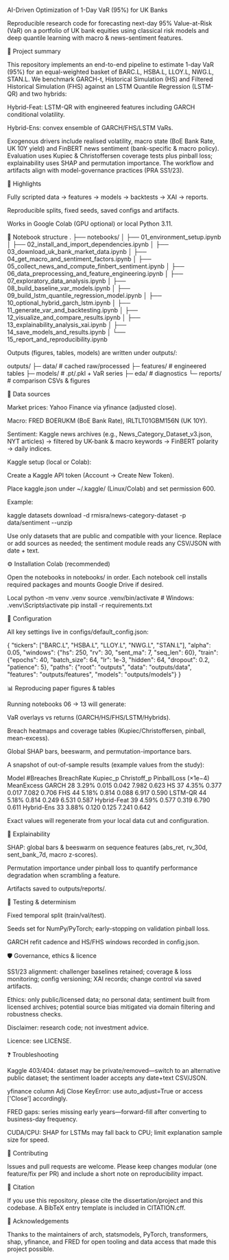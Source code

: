 AI-Driven Optimization of 1-Day VaR (95%) for UK Banks

Reproducible research code for forecasting next-day 95% Value-at-Risk (VaR) on a portfolio of UK bank equities using classical risk models and deep quantile learning with macro & news-sentiment features.

🔎 Project summary

This repository implements an end-to-end pipeline to estimate 1-day VaR (95%) for an equal-weighted basket of BARC.L, HSBA.L, LLOY.L, NWG.L, STAN.L. We benchmark GARCH-t, Historical Simulation (HS) and Filtered Historical Simulation (FHS) against an LSTM Quantile Regression (LSTM-QR) and two hybrids:

Hybrid-Feat: LSTM-QR with engineered features including GARCH conditional volatility.

Hybrid-Ens: convex ensemble of GARCH/FHS/LSTM VaRs.

Exogenous drivers include realised volatility, macro state (BoE Bank Rate, UK 10Y yield) and FinBERT news sentiment (bank-specific & macro policy). Evaluation uses Kupiec & Christoffersen coverage tests plus pinball loss; explainability uses SHAP and permutation importance. The workflow and artifacts align with model-governance practices (PRA SS1/23).

🚀 Highlights

Fully scripted data → features → models → backtests → XAI → reports.

Reproducible splits, fixed seeds, saved configs and artifacts.

Works in Google Colab (GPU optional) or local Python 3.11.

📁 Notebook structure
.
├── notebooks/
│   ├── 01_environment_setup.ipynb
│   ├── 02_install_and_import_dependencies.ipynb
│   ├── 03_download_uk_bank_market_data.ipynb
│   ├── 04_get_macro_and_sentiment_factors.ipynb
│   ├── 05_collect_news_and_compute_finbert_sentiment.ipynb
│   ├── 06_data_preprocessing_and_feature_engineering.ipynb
│   ├── 07_exploratory_data_analysis.ipynb
│   ├── 08_build_baseline_var_models.ipynb
│   ├── 09_build_lstm_quantile_regression_model.ipynb
│   ├── 10_optional_hybrid_garch_lstm.ipynb
│   ├── 11_generate_var_and_backtesting.ipynb
│   ├── 12_visualize_and_compare_results.ipynb
│   ├── 13_explainability_analysis_xai.ipynb
│   ├── 14_save_models_and_results.ipynb
│   └── 15_report_and_reproducibility.ipynb


Outputs (figures, tables, models) are written under outputs/:

outputs/
  ├─ data/       # cached raw/processed
  ├─ features/   # engineered tables
  ├─ models/     # .pt/.pkl + VaR series
  ├─ eda/        # diagnostics
  └─ reports/    # comparison CSVs & figures

🧩 Data sources

Market prices: Yahoo Finance via yfinance (adjusted close).

Macro: FRED BOERUKM (BoE Bank Rate), IRLTLT01GBM156N (UK 10Y).

Sentiment: Kaggle news archives (e.g., News_Category_Dataset_v3.json, NYT articles) → filtered by UK-bank & macro keywords → FinBERT polarity → daily indices.

Kaggle setup (local or Colab):

Create a Kaggle API token (Account → Create New Token).

Place kaggle.json under ~/.kaggle/ (Linux/Colab) and set permission 600.

Example:

kaggle datasets download -d rmisra/news-category-dataset -p data/sentiment --unzip


Use only datasets that are public and compatible with your licence. Replace or add sources as needed; the sentiment module reads any CSV/JSON with date + text.

⚙️ Installation
Colab (recommended)

Open the notebooks in notebooks/ in order. Each notebook cell installs required packages and mounts Google Drive if desired.

Local
python -m venv .venv
source .venv/bin/activate      # Windows: .venv\Scripts\activate
pip install -r requirements.txt

🔧 Configuration

All key settings live in configs/default_config.json:

{
  "tickers": ["BARC.L", "HSBA.L", "LLOY.L", "NWG.L", "STAN.L"],
  "alpha": 0.05,
  "windows": {"hs": 250, "rv": 30, "sent_ma": 7, "seq_len": 60},
  "train": {"epochs": 40, "batch_size": 64, "lr": 1e-3, "hidden": 64, "dropout": 0.2, "patience": 5},
  "paths": {"root": "outputs", "data": "outputs/data", "features": "outputs/features", "models": "outputs/models"}
}

📊 Reproducing paper figures & tables

Running notebooks 06 → 13 will generate:

VaR overlays vs returns (GARCH/HS/FHS/LSTM/Hybrids).

Breach heatmaps and coverage tables (Kupiec/Christoffersen, pinball, mean-excess).

Global SHAP bars, beeswarm, and permutation-importance bars.

A snapshot of out-of-sample results (example values from the study):

Model	#Breaches	BreachRate	Kupiec_p	Christoff_p	PinballLoss (×1e−4)	MeanExcess
GARCH	28	3.29%	0.015	0.042	7.982	0.623
HS	37	4.35%	0.377	0.017	7.082	0.706
FHS	44	5.18%	0.814	0.088	6.917	0.590
LSTM-QR	44	5.18%	0.814	0.249	6.531	0.587
Hybrid-Feat	39	4.59%	0.577	0.319	6.790	0.611
Hybrid-Ens	33	3.88%	0.120	0.125	7.241	0.642

Exact values will regenerate from your local data cut and configuration.

🧠 Explainability

SHAP: global bars & beeswarm on sequence features (abs_ret, rv_30d, sent_bank_7d, macro z-scores).

Permutation importance under pinball loss to quantify performance degradation when scrambling a feature.

Artifacts saved to outputs/reports/.

🧪 Testing & determinism

Fixed temporal split (train/val/test).

Seeds set for NumPy/PyTorch; early-stopping on validation pinball loss.

GARCH refit cadence and HS/FHS windows recorded in config.json.

🛡️ Governance, ethics & licence

SS1/23 alignment: challenger baselines retained; coverage & loss monitoring; config versioning; XAI records; change control via saved artifacts.

Ethics: only public/licensed data; no personal data; sentiment built from licensed archives; potential source bias mitigated via domain filtering and robustness checks.

Disclaimer: research code; not investment advice.

Licence: see LICENSE.

❓ Troubleshooting

Kaggle 403/404: dataset may be private/removed—switch to an alternative public dataset; the sentiment loader accepts any date+text CSV/JSON.

yfinance column Adj Close KeyError: use auto_adjust=True or access ['Close'] accordingly.

FRED gaps: series missing early years—forward-fill after converting to business-day frequency.

CUDA/CPU: SHAP for LSTMs may fall back to CPU; limit explanation sample size for speed.

🌱 Contributing

Issues and pull requests are welcome. Please keep changes modular (one feature/fix per PR) and include a short note on reproducibility impact.

📌 Citation

If you use this repository, please cite the dissertation/project and this codebase. A BibTeX entry template is included in CITATION.cff.

🙏 Acknowledgements

Thanks to the maintainers of arch, statsmodels, PyTorch, transformers, shap, yfinance, and FRED for open tooling and data access that made this project possible.